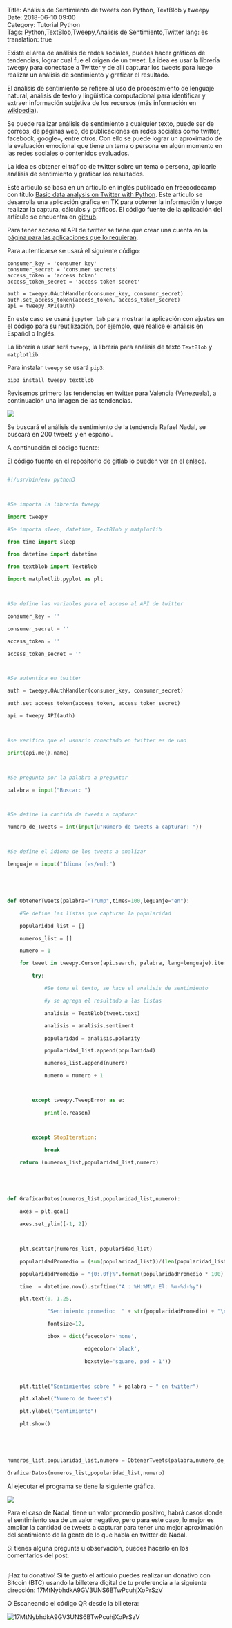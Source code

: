 Title: Análisis de Sentimiento de tweets con Python, TextBlob y tweepy  
Date: 2018-06-10 09:00  
Category: Tutorial Python  
Tags: Python,TextBlob,Tweepy,Análisis de Sentimiento,Twitter
lang: es  
translation: true 


Existe el área de análisis de redes sociales, puedes hacer gráficos de tendencias, lograr cual fue el origen de un tweet. La idea es usar la librería tweepy para conectase a Twitter y de allí capturar los tweets para luego realizar un análisis de sentimiento y graficar el resultado.

El análisis de sentimiento se refiere al uso de procesamiento de lenguaje natural, análisis de texto y lingüistica computacional para identificar y extraer información subjetiva de los recursos (más información en [wikipedia](https://es.wikipedia.org/wiki/An%C3%A1lisis_de_sentimiento)).

Se puede realizar análisis de sentimiento a cualquier texto, puede ser de correos, de páginas web, de publicaciones en redes sociales como twitter, facebook, google+, entre otros.  Con ello se puede lograr un aproximado de la evaluación emocional que tiene un tema o persona en algún momento en las redes sociales o contenidos evaluados.

La idea es obtener el tráfico de twitter sobre un tema o persona, aplicarle análisis de sentimiento y graficar los resultados.

Este artículo se basa en un artículo en inglés publicado en freecodecamp con título [Basic data analysis on Twitter with Python](https://medium.freecodecamp.org/basic-data-analysis-on-twitter-with-python-251c2a85062e). Este artículo se desarrolla una aplicación gráfica en TK para obtener la información y luego realizar la captura, cálculos y gráficos. El código fuente de la aplicación del artículo se encuentra en [github](https://github.com/Fidel-Willis/Twitter-Data/blob/master/twitterData.py).

Para tener acceso al API de twitter se tiene que crear una cuenta en la [página para las aplicaciones que lo requieran](https://apps.twitter.com/).

Para autenticarse se usará el siguiente código:
```
consumer_key = 'consumer key'
consumer_secret = 'consumer secrets'
access_token = 'access token'
access_token_secret = 'access token secret'
``` 

```
auth = tweepy.OAuthHandler(consumer_key, consumer_secret)
auth.set_access_token(access_token, access_token_secret)
api = tweepy.API(auth)
```

En este caso se usará `jupyter lab` para mostrar la aplicación con ajustes en el código para su reutilización, por ejemplo, que realice el análisis en Español o Inglés.

La librería a usar será `tweepy`, la librería para análisis de texto `TextBlob` y `matplotlib`.

Para instalar `tweepy` se usará `pip3`:
```
pip3 install tweepy textblob
```

Revisemos primero las tendencias en twitter para Valencia (Venezuela), a continuación una imagen de las tendencias.

![](./images/analisisdesentimientodetweetsconpythontextblobytweepy-1.png)


Se buscará el análisis de sentimiento de la tendencia Rafael Nadal, se buscará en 200 tweets y en español.

A continuación el código fuente:


El código fuente en el repositorio de gitlab lo pueden ver en el [enlace](https://gitlab.com/mangoosta/articulos-cienciasdedatos/blob/master/tweetanalitica.ipynb).


```python

#!/usr/bin/env python3



#Se importa la librería tweepy

import tweepy

#Se importa sleep, datetime, TextBlob y matplotlib

from time import sleep

from datetime import datetime

from textblob import TextBlob 

import matplotlib.pyplot as plt 



#Se define las variables para el acceso al API de twitter

consumer_key = ''

consumer_secret = ''

access_token = ''

access_token_secret = ''



#Se autentica en twitter

auth = tweepy.OAuthHandler(consumer_key, consumer_secret)

auth.set_access_token(access_token, access_token_secret)

api = tweepy.API(auth)



#se verifica que el usuario conectado en twitter es de uno

print(api.me().name)



#Se pregunta por la palabra a preguntar

palabra = input("Buscar: ")



#Se define la cantida de tweets a capturar

numero_de_Tweets = int(input(u"Número de tweets a capturar: "))



#Se define el idioma de los tweets a analizar

lenguaje = input("Idioma [es/en]:")





def ObtenerTweets(palabra="Trump",times=100,leguanje="en"):

    #Se define las listas que capturan la popularidad

    popularidad_list = []

    numeros_list = []

    numero = 1

    for tweet in tweepy.Cursor(api.search, palabra, lang=lenguaje).items(numero_de_Tweets):

        try:

            #Se toma el texto, se hace el analisis de sentimiento

            #y se agrega el resultado a las listas

            analisis = TextBlob(tweet.text)

            analisis = analisis.sentiment

            popularidad = analisis.polarity

            popularidad_list.append(popularidad)

            numeros_list.append(numero)

            numero = numero + 1



        except tweepy.TweepError as e:

            print(e.reason)



        except StopIteration:

            break

    return (numeros_list,popularidad_list,numero)





def GraficarDatos(numeros_list,popularidad_list,numero):

    axes = plt.gca()

    axes.set_ylim([-1, 2])

    

    plt.scatter(numeros_list, popularidad_list)

    popularidadPromedio = (sum(popularidad_list))/(len(popularidad_list))

    popularidadPromedio = "{0:.0f}%".format(popularidadPromedio * 100)

    time  = datetime.now().strftime("A : %H:%M\n El: %m-%d-%y")

    plt.text(0, 1.25, 

             "Sentimiento promedio:  " + str(popularidadPromedio) + "\n" + time, 

             fontsize=12, 

             bbox = dict(facecolor='none', 

                         edgecolor='black', 

                         boxstyle='square, pad = 1'))

    

    plt.title("Sentimientos sobre " + palabra + " en twitter")

    plt.xlabel("Numero de tweets")

    plt.ylabel("Sentimiento")

    plt.show()





numeros_list,popularidad_list,numero = ObtenerTweets(palabra,numero_de_Tweets,lenguaje)

GraficarDatos(numeros_list,popularidad_list,numero)

```

Al ejecutar el programa se tiene la siguiente gráfica.

![](./images/analisisdesentimientodetweetsconpythontextblobytweepy-2.png)


Para el caso de Nadal, tiene un valor promedio positivo, habrá casos donde el sentimiento sea de un valor negativo, pero para este caso, lo mejor es ampliar la cantidad de tweets a capturar para tener una mejor aproximación del sentimiento de la gente de lo que habla en twitter de Nadal.

Sí tienes alguna pregunta u observación, puedes hacerlo en los comentarios del post.


##  ##
¡Haz tu donativo!
Si te gustó el artículo puedes realizar un donativo con Bitcoin (BTC)
usando la billetera digital de tu preferencia a la siguiente
dirección: 17MtNybhdkA9GV3UNS6BTwPcuhjXoPrSzV

O Escaneando el código QR desde la billetera:

![17MtNybhdkA9GV3UNS6BTwPcuhjXoPrSzV](./images/17MtNybhdkA9GV3UNS6BTwPcuhjXoPrSzV.png)
